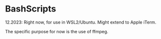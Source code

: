 # BashScripts

12.2023: Right now, for use in WSL2/Ubuntu. Might extend to Apple iTerm.

The specific purpose for now is the use of ffmpeg.

